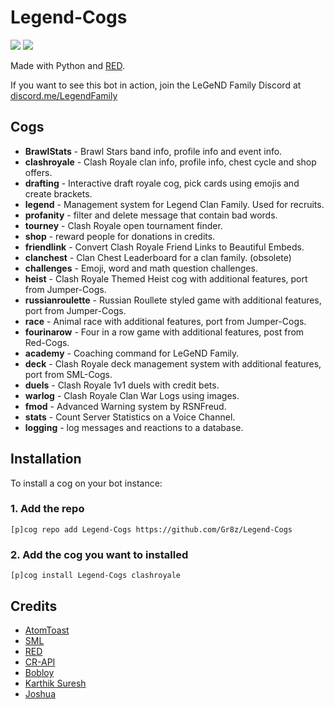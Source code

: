 # Legend-Cogs
[<img src="https://discordapp.com/api/guilds/374596069989810176/widget.png?style=shield">](http://discord.me/LegendFamily) [<img src="https://img.shields.io/badge/discord-py-blue.svg">](https://github.com/Rapptz/discord.py)

Made with Python and [RED](https://github.com/Cog-Creators/Red-DiscordBot).

If you want to see this bot in action, join the LeGeND Family Discord at [discord.me/LegendFamily](http://discord.me/LegendFamily)

## Cogs

 * **BrawlStats** - Brawl Stars band info, profile info and event info.
 * **clashroyale** - Clash Royale clan info, profile info, chest cycle and shop offers.
 * **drafting** - Interactive draft royale cog, pick cards using emojis and create brackets.
 * **legend** - Management system for Legend Clan Family. Used for recruits.
 * **profanity** - filter and delete message that contain bad words.
 * **tourney** - Clash Royale open tournament finder.
 * **shop** - reward people for donations in credits.
 * **friendlink** - Convert Clash Royale Friend Links to Beautiful Embeds.
 * **clanchest** - Clan Chest Leaderboard for a clan family. (obsolete)
 * **challenges** - Emoji, word and math question challenges.
 * **heist** - Clash Royale Themed Heist cog with additional features, port from Jumper-Cogs.
 * **russianroulette** - Russian Roullete styled game with additional features, port from Jumper-Cogs.
 * **race** - Animal race with additional features, port from Jumper-Cogs.
 * **fourinarow** - Four in a row game with additional features, post from Red-Cogs.
 * **academy** - Coaching command for LeGeND Family.
 * **deck** - Clash Royale deck management system with additional features, port from SML-Cogs.
 * **duels** - Clash Royale 1v1 duels with credit bets.
 * **warlog** - Clash Royale Clan War Logs using images.
 * **fmod** - Advanced Warning system by RSNFreud.
 * **stats** - Count Server Statistics on a Voice Channel.
 * **logging** - log messages and reactions to a database.

## Installation

To install a cog on your bot instance:

### 1. Add the repo

`[p]cog repo add Legend-Cogs https://github.com/Gr8z/Legend-Cogs`

### 2. Add the cog you want to installed

`[p]cog install Legend-Cogs clashroyale`


## Credits

* [AtomToast](https://github.com/AtomToast)
* [SML](https://github.com/smlbiobot)
* [RED](https://github.com/Cog-Creators/Red-DiscordBot)
* [CR-API](https://github.com/cr-api/cr-api)
* [Bobloy](https://github.com/bobloy)
* [Karthik Suresh](https://github.com/karthiks2601)
* [Joshua](https://github.com/yeongjoshua)
